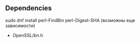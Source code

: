 ## Dependencies


sudo dnf install perl-FindBin perl-Digest-SHA
(возможны еще зависимости)


+ OpenSSL/bn.h